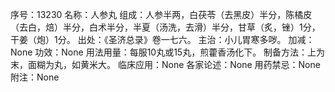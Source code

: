 序号：13230
名称：人参丸
组成：人参半两，白茯苓（去黑皮）半分，陈橘皮（去白，焙）半分，白术半分，半夏（汤洗，去滑）半分，甘草（炙，锉）1分，干姜（炮）1分。
出处：《圣济总录》卷一七六。
主治：小儿胃寒多哕。
加减：None
功效：None
用法用量：每服10丸或15丸，煎藿香汤化下。
制备方法：上为末，面糊为丸，如黄米大。
临床应用：None
各家论述：None
用药禁忌：None
附注：None
